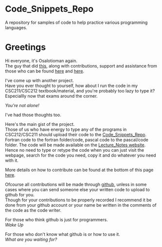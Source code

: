 # Code_Snippets_Repo
A repository for samples of code to help practice various programming languages.

# Greetings
Hi everyone, it's Osalotioman again. <br>
The guy that did [this](https://osalotioman.github.io/Lecture_Notes/index.html), along with contributions, support and assistance from those who can be found [here](https://github.com/Osalotioman/Lecture_Notes) and [here](https://github.com/Osalotioman/notes).

I've come up with another project. <br>
Have you ever thought to yourself, how about I run the code in my CSC211/CSC212 textbook/material, and you're probably too lazy to type it? <br>
Especiallly now that exams around the corner. 

*You're not alone!*

I've had those thoughts too.

Here's the main gist of the project. <br>
Those of us who have energy to type any of the programs in CSC212/CSC211 should upload their code to the [Code_Snippets_Repo](https://github.com/Osalotioman/Code_Snippets). <br>
Fortran code to the fortran folder/code, pascal code to the pascal/code folder.
The code will be made available on the [Lecture_Notes website](https://osalotioman.github.io/Lecture_Notes/i200lv/cs/index.html). <br>
Hence no need to type or retype the code when you can just visit the webpage, search for the code you need, copy it and do whatever you need with it.

More details on how to contribute can be found at the bottom of this page  [here](https://osalotioman.github.io/Lecture_Notes/i200lv/cs/index.html).

Ofcourse all contributions will be made through [github](https://github.com), unless in some cases where you can send someone else your written code to upload to github for you. <br>
Though for your contributions to be properly recorded I recommend it be done from your github account or your name be written in the comments of the code as the code writer.

For those who think github is just for programmers. <br>
*Wake Up* 

For those who don't know what github is or how to use it. <br>
*What are you waiting for?* 